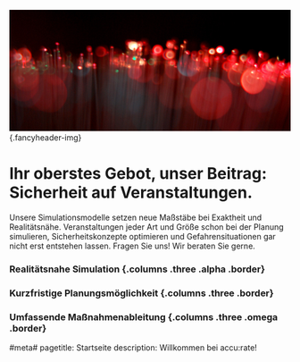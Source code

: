 ![](/img/accurate-bild-start.jpg) {.fancyheader-img}
<div class="fancyheader"><h1><span>
Ihr oberstes Gebot, unser Beitrag:<br />
Sicherheit auf Veranstaltungen.
</span></h1></div>

Unsere Simulationsmodelle setzen neue Maßstäbe bei Exaktheit und Realitätsnähe. Veranstaltungen jeder Art und Größe schon bei der Planung simulieren, Sicherheitskonzepte optimieren und Gefahrensituationen gar nicht erst entstehen lassen. Fragen Sie uns! Wir beraten Sie gerne.


### Realitätsnahe Simulation {.columns .three .alpha .border}
### Kurzfristige Planungsmöglichkeit {.columns .three .border}
### Umfassende Maßnahmenableitung {.columns .three .omega .border}


#meta#
pagetitle: Startseite
description: Willkommen bei accu:rate!
